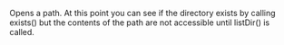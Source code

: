 Opens a path. At this point you can see if the directory exists by calling exists() but the contents of the path are not accessible until listDir() is called.
